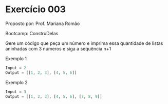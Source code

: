 # Exercício 003

Proposto por:  Prof. Mariana Romão

Bootcamp: ConstruDelas

Gere um código que peça um número e imprima essa quantidade de listas aninhadas com 3 números e siga a sequência n+1

Exemplo 1

```python
Input = 2
Output = [[1, 2, 3], [4, 5, 6]]
```

Exemplo 2

```python
Input = 3
Output = [[1, 2, 3], [4, 5, 6], [7, 8, 9]]
```

